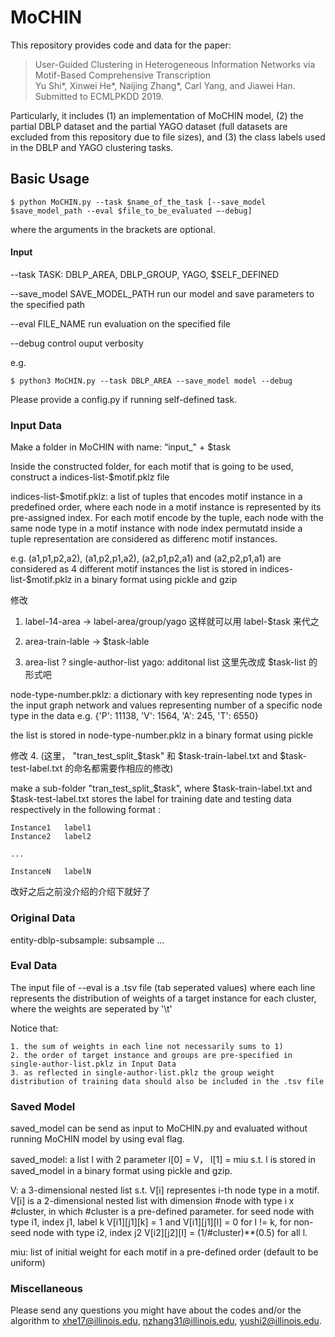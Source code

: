 # MoCHIN

This repository provides code and data for the paper:<br>
> User-Guided Clustering in Heterogeneous Information Networks via Motif-Based Comprehensive Transcription<br>
> Yu Shi*, Xinwei He*, Naijing Zhang*, Carl Yang, and Jiawei Han.<br>
> Submitted to ECMLPKDD 2019.<br>

Particularly, it includes 
(1) an implementation of MoCHIN model, 
(2) the partial DBLP dataset and the partial YAGO dataset (full datasets are excluded from this repository due to file sizes), and 
(3) the class labels used in the DBLP and YAGO clustering tasks.

## Basic Usage
	$ python MoCHIN.py --task $name_of_the_task [--save_model $save_model_path --eval $file_to_be_evaluated —-debug]

where the arguments in the brackets are optional.

#### Input

--task TASK:	DBLP_AREA, DBLP_GROUP, YAGO, $SELF_DEFINED

--save_model SAVE_MODEL_PATH	run our model and save parameters to the specified path

--eval FILE_NAME	run evaluation on the specified file

--debug	control ouput verbosity

e.g.

	$ python3 MoCHIN.py --task DBLP_AREA --save_model model --debug
	


Please provide a config.py if running self-defined task.


### Input Data
Make a folder in MoCHIN with name: “input_" + $task

Inside the constructed folder, for each motif that is going to be used, construct a indices-list-$motif.pklz file

indices-list-$motif.pklz: a list of tuples that encodes motif instance in a predefined order, where each node in a motif instance is represented by its pre-assigned index. For each motif encode by the tuple, each node with the same node type in a motif instance with node index permutatd inside a tuple representation are considered as differenc motif instances.

e.g.
	(a1,p1,p2,a2), (a1,p2,p1,a2), (a2,p1,p2,a1) and (a2,p2,p1,a1) are considered as 4 different motif instances
the list is stored in indices-list-$motif.pklz in a binary format using pickle and gzip

修改
1. label-14-area      ->   label-area/group/yago 这样就可以用  label-$task 来代之


2. area-train-lable      ->      $task-lable

3. area-list ? single-author-list
	yago: additonal list
	这里先改成 $task-list 的形式吧


node-type-number.pklz: a dictionary with key representing node types in the input graph network and values representing number of a specific node type in the data
e.g.
	{'P': 11138, 'V': 1564, 'A': 245, 'T': 6550}

the list is stored in node-type-number.pklz in a binary format using pickle


修改
4.
(这里， "tran_test_split_$task" 和 $task-train-label.txt and $task-test-label.txt 的命名都需要作相应的修改)


make a sub-folder "tran_test_split_$task", where $task-train-label.txt and $task-test-label.txt stores the label for training date and testing data respectively in the following format :

	Instance1	label1
	Instance2	label2

	...
	
	InstanceN	labelN


改好之后之前没介绍的介绍下就好了
### Original Data

entity-dblp-subsample: subsample ...

### Eval Data
The input file of --eval is a .tsv file (tab seperated values) where each line represents the distribution of weights of a target instance for each cluster, where the weights are seperated by '\t' 

Notice that:

	1. the sum of weights in each line not necessarily sums to 1)
	2. the order of target instance and groups are pre-specified in single-author-list.pklz in Input Data
	3. as reflected in single-author-list.pklz the group weight distribution of training data should also be included in the .tsv file


### Saved Model
saved_model can be send as input to MoCHIN.py and evaluated without running MoCHIN model by using eval flag.

saved_model: a list l with 2 parameter l[0] = V， l[1] = miu s.t. l is stored in saved_model in a binary format using pickle and gzip.

V: a 3-dimensional nested list s.t. V[i] representes i-th node type in a motif. V[i] is a 2-dimensional nested list with dimension #node with type i x #cluster, in which #cluster is a pre-defined parameter. for seed node with type i1, index j1, label k V[i1][j1][k] = 1 and V[i1][j1][l] = 0 for l != k, for non-seed node with type i2, index j2 V[i2][j2][l] = (1/#cluster)**(0.5) for all l.

miu: list of initial weight for each motif in a pre-defined order (default to be uniform)


### Miscellaneous

Please send any questions you might have about the codes and/or the algorithm to <xhe17@illinois.edu>, <nzhang31@illinois.edu>, <yushi2@illinois.edu>.

